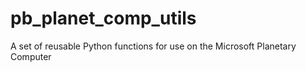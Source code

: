 # pb_planet_comp_utils
A set of reusable Python functions for use on the Microsoft Planetary Computer
